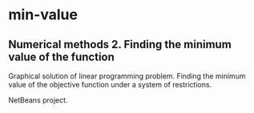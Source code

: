 # min-value
## Numerical methods 2. Finding the minimum value of the function

Graphical solution of linear programming problem.
Finding the minimum value of the objective function under a system of restrictions.

NetBeans project.

